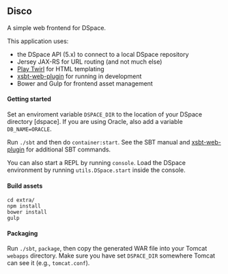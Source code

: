 ## Disco

A simple web frontend for DSpace.

This application uses:

* the DSpace API (5.x) to connect to a local DSpace repository
* Jersey JAX-RS for URL routing (and not much else)
* [Play Twirl](https://github.com/playframework/twirl) for HTML templating
* [xsbt-web-plugin](https://github.com/earldouglas/xwp-template) for running in development
* Bower and Gulp for frontend asset management

#### Getting started

Set an enviroment variable `DSPACE_DIR` to the location of your DSpace directory [dspace]. If you are using Oracle, also add a variable `DB_NAME=ORACLE`. 

Run `./sbt` and then do `container:start`. See the SBT manual and [xsbt-web-plugin](https://github.com/earldouglas/xwp-template) for additional SBT commands. 

You can also start a REPL by running `console`. Load the DSpace environment by running `utils.DSpace.start` inside the console.

#### Build assets

    cd extra/
    npm install
    bower install
    gulp

#### Packaging

Run `./sbt`, `package`, then copy the generated WAR file into your Tomcat `webapps` directory. Make sure you have set `DSPACE_DIR` somewhere Tomcat can see it (e.g., `tomcat.conf`).
